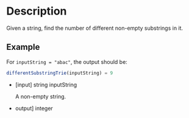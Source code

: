 # Description
Given a string, find the number of different non-empty substrings in it.

## Example
For `inputString = "abac"`, the output should be:

```javascript
differentSubstringTrie(inputString) = 9
```

- [input] string inputString

  A non-empty string.

- output] integer
